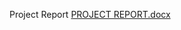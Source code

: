 Project Report
[PROJECT REPORT.docx](https://github.com/user-attachments/files/16103037/PROJECT.REPORT.docx)
